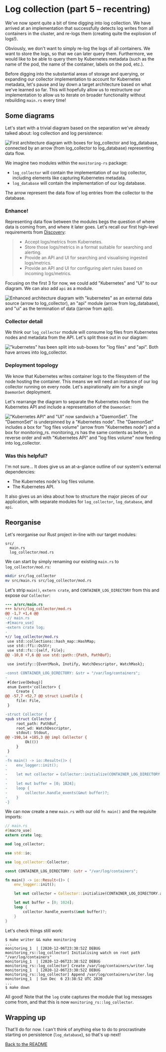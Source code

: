 # Log collection (part 5 – recentring)

We've now spent quite a bit of time digging into log collection.
We have arrived at an implementation that successfully detects log writes from all containers in the cluster, and re-logs them (creating quite the explosion of logs!).

Obviously, we don't want to simply re-log the logs of all containers.
We want to store the logs, so that we can later query them.
Furthermore, we would like to be able to query them by Kubernetes metadata (such as the name of the pod, the name of the container, labels on the pod, etc.).

Before digging into the substantial areas of storage and querying, or expanding our collector implementation to account for Kubernetes metadata, let's pause and lay down a target architecture based on what we've learned so far.
This will hopefully allow us to restructure our implementation to allow us to iterate on broader functionality without rebuilding `main.rs` every time!

## Some diagrams

Let's start with a trivial diagram based on the separation we've already talked about: log collection and log persistence:

![First architecture diagram with boxes for `log_collector` and `log_database`, connected by an arrow (from `log_collector` to `log_database`) representing data flow.](../media/6-target-architecture/architecture-1.png)

We imagine two modules within the `monitoring-rs` package:

- `log_collector` will contain the implementation of our log collector, including elements like capturing Kubernetes metadata.
- `log_database` will contain the implementation of our log database.

The arrow represent the data flow of log entries from the collector to the database.

### Enhance!

Representing data flow between the modules begs the question of where data is coming from, and where it later goes.
Let's recall our first high-level requirements from [Discovery](0-discovery.md#Our-requirements):

> - Accept logs/metrics from Kubernetes.
> - Store those logs/metrics in a format suitable for searching and alerting.
> - Provide an API and UI for searching and visualising ingested logs/metrics.
> - Provide an API and UI for configuring alert rules based on incoming logs/metrics.

Focusing on the first 3 for now, we could add "Kubernetes" and "UI" to our diagram.
We can also add `api` as a module.

![Enhanced architecture diagram with "kubernetes" as an external data source (arrow to `log_collector`), an "api" module (arrow from `log_database`), and "ui" as the termination of data ((arrow from `api`)).](../media/6-target-architecture/architecture-2.png)

### Collector detail

We think our `log_collector` module will consume log files from Kubernetes nodes and metadata from the API.
Let's split those out in our diagram:

!["kubernetes" has been split into sub-boxes for "log files" and "api". Both have arrows into `log_collector`.](../media/6-target-architecture/architecture-3.png)

### Deployment topology

We know that Kubernetes writes container logs to the filesystem of the node hosting the container.
This means we will need an instance of our log collector running on every node.
Let's aspirationally aim for a single `DaemonSet` deployment.

Let's rearrange the diagram to separate the Kubernetes node from the Kubernetes API and include a representation of the `DaemonSet`:

!["Kubernetes API" and "UI" now sandwich a "DaemonSet". The "DaemonSet" is underpinned by a "Kubernetes node". The "DaemonSet" includes a box for "log files volume" (arrow from "Kubernettes node") and a box for `monitoring_rs`. `monitoring_rs` has the same contents as before, in reverse order and with "Kubernetes API" and "log files volume" now feeding into `log_collector`.](../media/6-target-architecture/architecture-4.png)

### Was this helpful?

I'm not sure...
It does give us an at-a-glance outline of our system's external dependencies:

- The Kubernetes node's log files volume.
- The Kubernetes API.

It also gives us an idea about how to structure the major pieces of our application, with separate modules for `log_collector`, `log_database`, and `api`.

## Reorganise

Let's reorganise our Rust project in-line with our target modules:

```
src/
  main.rs
  log_collector/mod.rs
```

We can start by simply renaming our existing `main.rs` to `log_collector/mod.rs`:

```sh
mkdir src/log_collector
mv src/main.rs src/log_collector/mod.rs
```

Let's strip `main()`, `extern crate`, and `CONTAINER_LOG_DIRECTORY` from this and expose our `Collector`:

```diff
--- a/src/main.rs
+++ b/src/log_collector/mod.rs
@@ -1,7 +1,4 @@
-// main.rs
-#[macro_use]
-extern crate log;
-
+// log_collector/mod.rs
 use std::collections::hash_map::HashMap;
 use std::ffi::OsStr;
 use std::fs::{self, File};
@@ -10,8 +7,6 @@ use std::path::{Path, PathBuf};

 use inotify::{EventMask, Inotify, WatchDescriptor, WatchMask};

-const CONTAINER_LOG_DIRECTORY: &str = "/var/log/containers";
-
 #[derive(Debug)]
 enum Event<'collector> {
     Create {
@@ -57,7 +52,7 @@ struct LiveFile {
     file: File,
 }

-struct Collector {
+pub struct Collector {
     root_path: PathBuf,
     root_wd: WatchDescriptor,
     stdout: Stdout,
@@ -190,14 +185,3 @@ impl Collector {
         Ok(())
     }
 }
-
-fn main() -> io::Result<()> {
-    env_logger::init();
-
-    let mut collector = Collector::initialize(CONTAINER_LOG_DIRECTORY.as_ref())?;
-
-    let mut buffer = [0; 1024];
-    loop {
-        collector.handle_events(&mut buffer)?;
-    }
-}
```

We can now create a new `main.rs` with our old `fn main()` and the requisite imports:

```rust
// main.rs
#[macro_use]
extern crate log;

mod log_collector;

use std::io;

use log_collector::Collector;

const CONTAINER_LOG_DIRECTORY: &str = "/var/log/containers";

fn main() -> io::Result<()> {
    env_logger::init();

    let mut collector = Collector::initialize(CONTAINER_LOG_DIRECTORY.as_ref())?;

    let mut buffer = [0; 1024];
    loop {
        collector.handle_events(&mut buffer)?;
    }
}
```

Let's check things still work:

```
$ make writer && make monitoring
...
monitoring_1  | [2020-12-06T23:38:52Z DEBUG monitoring_rs::log_collector] Initialising watch on root path "/var/log/containers"
monitoring_1  | [2020-12-06T23:38:52Z DEBUG monitoring_rs::log_collector] Create /var/log/containers/writer.log
monitoring_1  | [2020-12-06T23:38:52Z DEBUG monitoring_rs::log_collector] Append /var/log/containers/writer.log
monitoring_1  | Sun Dec  6 23:38:52 UTC 2020
...
$ make down
```

All good!
Note that the `log` crate captures the module that log messages come from, and that this is now `monitoring_rs::log_collector`.

## Wrapping up

That'll do for now.
I can't think of anything else to do to procrastinate starting on persistence (`log_database`), so that's up next!

[Back to the README](../README.md#posts)
